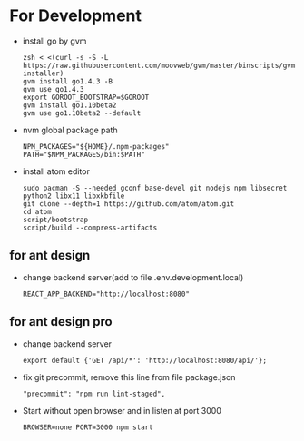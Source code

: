 # For Development

- install go by gvm

  ```
  zsh < <(curl -s -S -L https://raw.githubusercontent.com/moovweb/gvm/master/binscripts/gvm-installer)
  gvm install go1.4.3 -B
  gvm use go1.4.3
  export GOROOT_BOOTSTRAP=$GOROOT
  gvm install go1.10beta2
  gvm use go1.10beta2 --default
  ```

- nvm global package path

  ```
  NPM_PACKAGES="${HOME}/.npm-packages"
  PATH="$NPM_PACKAGES/bin:$PATH"
  ```

- install atom editor

  ```
  sudo pacman -S --needed gconf base-devel git nodejs npm libsecret python2 libx11 libxkbfile
  git clone --depth=1 https://github.com/atom/atom.git
  cd atom
  script/bootstrap
  script/build --compress-artifacts
  ```

## for ant design

- change backend server(add to file .env.development.local)

  ```
  REACT_APP_BACKEND="http://localhost:8080"
  ```

## for ant design pro

- change backend server

  ```
  export default {'GET /api/*': 'http://localhost:8080/api/'};
  ```

- fix git precommit, remove this line from file package.json

  ```
  "precommit": "npm run lint-staged",
  ```

- Start without open browser and in listen at port 3000

  ```
  BROWSER=none PORT=3000 npm start
  ```
